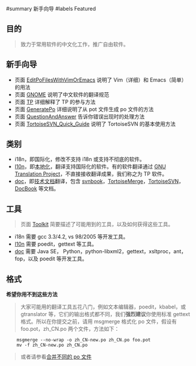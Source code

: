 ﻿#summary 新手向导
#labels Featured

## 目的 ##
> 致力于常用软件的中文化工作，推广自由软件。

## 新手向导 ##
  * 页面 [EditPoFilesWithVimOrEmacs](EditPoFilesWithVimOrEmacs.md) 说明了 Vim（详细）和 Emacs（简单）的用法
  * 页面 [GNOME](GNOME.md)                     说明了中文软件的翻译规范
  * 页面 [TP](TP.md)                        详细解释了 TP 的参与方法
  * 页面 [GeneratePo](http://code.google.com/p/i18n-zh/wiki/GeneratePO)                详细说明了从 pot 文件生成 po 文件的方法
  * 页面 [QuestionAndAnswer](QuestionAndAnswer.md)         告诉你错误出现时的处理方法
  * 页面 [TortoiseSVN\_Quick\_Guide](TortoiseSVN_Quick_Guide.md)   说明了 TortoiseSVN 的基本使用方法

## 类别 ##
  * i18n，即国际化，修改不支持 i18n 或支持不彻底的软件。
  * [l10n](L10n.md)，即[本地化](L10n.md)，翻译支持国际化的软件。有的软件翻译通过 [GNU Translation Project](http://translationproject.org/html/welcome.html)，不直接接收翻译成果，我们称之为 TP 软件。
  * [doc](Doc.md)，即[技术文档](Doc.md)翻译，包含 [svnbook](svnbook.md)，[TortoiseMerge](TortoiseMerge.md)，[TortoiseSVN](TortoiseSVN.md)，[DocBook](DocBook.md) 等文档。

## 工具 ##
> 页面 [Toolkit](Toolkit.md) 简要描述了可能用到的工具，以及如何获得这些工具。
  * i18n 需要 gcc 3.3/4.2, vs 98/2005 等开发工具。
  * [l10n](L10n.md) 需要 poedit，gettext 等工具。
  * [doc](Doc.md) 需要 Java SE， Python，python-libxml2，gettext，xsltproc，ant，fop，以及 poedit 等开发工具。

## 格式 ##
**希望你用不到这些方法**
> 大家可能用的翻译工具五花八门，例如文本编辑器，poedit，kbabel，或 gtranslator 等，它们的输出格式都不同，我们**强烈建议**你使用标准 gettext 格式。所以在你提交之前，请用 msgmerge 格式化 po 文件，假设有 foo.pot，zh\_CN.po 两个文件，方法如下：
```
    msgmerge --no-wrap -o zh_CN-new.po zh_CN.po foo.pot
    mv -f zh_CN-new.po zh_CN.po
```
> 或者请参看[合并不同的 po 文件](Merge.md)